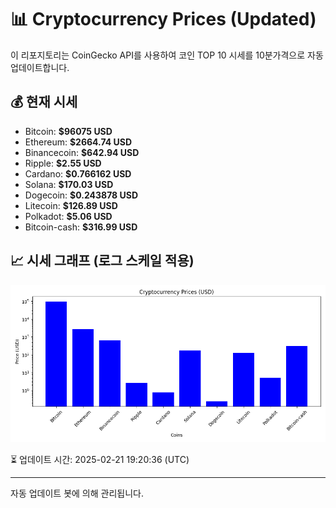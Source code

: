 
# 📊 Cryptocurrency Prices (Updated)

이 리포지토리는 CoinGecko API를 사용하여 코인 TOP 10 시세를 10분가격으로 자동 업데이트합니다.

## 💰 현재 시세
- Bitcoin: **$96075 USD**
- Ethereum: **$2664.74 USD**
- Binancecoin: **$642.94 USD**
- Ripple: **$2.55 USD**
- Cardano: **$0.766162 USD**
- Solana: **$170.03 USD**
- Dogecoin: **$0.243878 USD**
- Litecoin: **$126.89 USD**
- Polkadot: **$5.06 USD**
- Bitcoin-cash: **$316.99 USD**

## 📈 시세 그래프 (로그 스케일 적용)
![Crypto Prices](crypto_prices.png)

⏳ 업데이트 시간: 2025-02-21 19:20:36 (UTC)

---
자동 업데이트 봇에 의해 관리됩니다.
